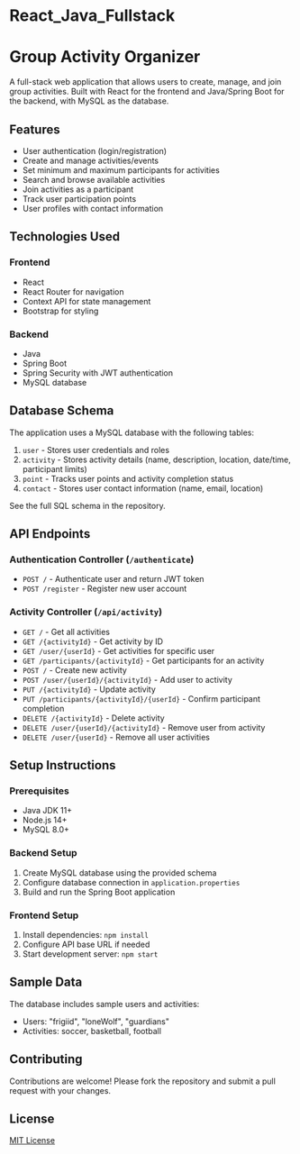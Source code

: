 # React_Java_Fullstack

# Group Activity Organizer

A full-stack web application that allows users to create, manage, and join group activities. Built with React for the frontend and Java/Spring Boot for the backend, with MySQL as the database.

## Features

- User authentication (login/registration)
- Create and manage activities/events
- Set minimum and maximum participants for activities
- Search and browse available activities
- Join activities as a participant
- Track user participation points
- User profiles with contact information

## Technologies Used

### Frontend
- React
- React Router for navigation
- Context API for state management
- Bootstrap for styling

### Backend
- Java
- Spring Boot
- Spring Security with JWT authentication
- MySQL database

## Database Schema

The application uses a MySQL database with the following tables:

1. `user` - Stores user credentials and roles
2. `activity` - Stores activity details (name, description, location, date/time, participant limits)
3. `point` - Tracks user points and activity completion status
4. `contact` - Stores user contact information (name, email, location)

See the full SQL schema in the repository.

## API Endpoints

### Authentication Controller (`/authenticate`)
- `POST /` - Authenticate user and return JWT token
- `POST /register` - Register new user account

### Activity Controller (`/api/activity`)
- `GET /` - Get all activities
- `GET /{activityId}` - Get activity by ID
- `GET /user/{userId}` - Get activities for specific user
- `GET /participants/{activityId}` - Get participants for an activity
- `POST /` - Create new activity
- `POST /user/{userId}/{activityId}` - Add user to activity
- `PUT /{activityId}` - Update activity
- `PUT /participants/{activityId}/{userId}` - Confirm participant completion
- `DELETE /{activityId}` - Delete activity
- `DELETE /user/{userId}/{activityId}` - Remove user from activity
- `DELETE /user/{userId}` - Remove all user activities

## Setup Instructions

### Prerequisites
- Java JDK 11+
- Node.js 14+
- MySQL 8.0+

### Backend Setup
1. Create MySQL database using the provided schema
2. Configure database connection in `application.properties`
3. Build and run the Spring Boot application

### Frontend Setup
1. Install dependencies: `npm install`
2. Configure API base URL if needed
3. Start development server: `npm start`

## Sample Data

The database includes sample users and activities:
- Users: "frigiid", "loneWolf", "guardians"
- Activities: soccer, basketball, football

## Contributing

Contributions are welcome! Please fork the repository and submit a pull request with your changes.

## License

[MIT License](LICENSE)